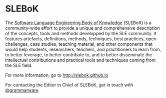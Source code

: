 SLEBoK
========

The [Software Language Engineering Body of Knowledge](http://slebok.github.io/) (SLEBoK) is a community-wide effort to provide a unique and comprehensive description of the concepts, tools and methods developped by the SLE community. It features artefacts, definitions, methods, techniques, best practices, open challenges, case studies, teaching material, and other components that would help students, researchers, teachers, and practitioners to learn from, to better leverage, to better contribute to, and to better disseminate the intellectual contributions and practical tools and techniques coming from the SLE field.

For more information, go to http://slebok.github.io

For contacting the Editor in Сhief of SLEBoK, get in touch with [@grammarware](https://github.com/grammarware/).

